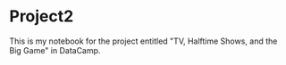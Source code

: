 # Project2
This is my notebook for the project entitled "TV, Halftime Shows, and the Big Game" in DataCamp.
